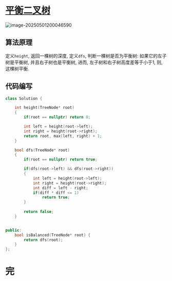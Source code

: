 # [平衡二叉树](https://leetcode.cn/problems/balanced-binary-tree/)

![image-20250501200046590](https://md-wind.oss-cn-nanjing.aliyuncs.com/md/20250501200046651.png)

## 算法原理

定义`height`, 返回一棵树的深度, 定义`dfs`, 判断一棵树是否为平衡树:  如果它的左子树是平衡树, 并且右子树也是平衡树, 进而, 左子树和右子树高度差等于小于1, 则, 这棵树平衡.

## 代码编写

```cpp
class Solution {

    int height(TreeNode* root)
    {
        if(root == nullptr) return 0;

        int left = height(root->left);
        int right = height(root->right);
        return root, max(left, right) + 1;
    }

    bool dfs(TreeNode* root)
    {
        if(root == nullptr) return true;

        if(dfs(root->left) && dfs(root->right))
        {
            int left = height(root->left);
            int right = height(root->right);
            int diff = left - right;
            if(diff * diff <= 1)
                return true;
        }
        
        return false;
    }


public:
    bool isBalanced(TreeNode* root) {
        return dfs(root);
    }
};
```

 # 完